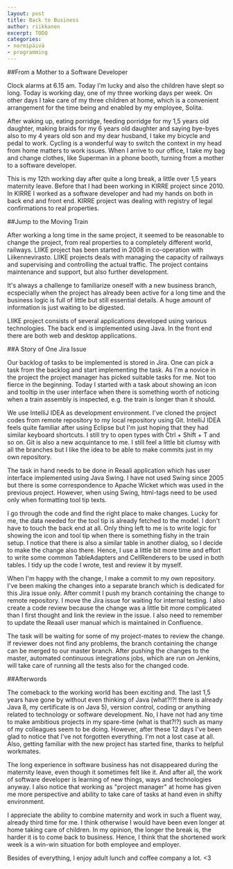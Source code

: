 ```yaml
---
layout: post
title: Back to Business
author: riikkanen
excerpt: TODO
categories: 
- normipäivä
- programming
---
```


##From a Mother to a Software Developer

Clock alarms at 6.15 am. Today I'm lucky and also the children have slept so long. Today is working day, one of my three working days per week. On other days I take care of my three children at home, which is a convenient arrangement for the time being and enabled by my employee, Solita.

After waking up, eating porridge, feeding porridge for my 1,5 years old daughter, making braids for my 6 years old daughter and saying bye-byes also to my 4 years old son and my dear husband, I take my bicycle and pedal to work. Cycling is a wonderful way to switch the context in my head from home matters to work issues. When I arrive to our office, I take my bag and change clothes, like Superman in a phone booth, turning from a mother to a software developer. 

This is my 12th working day after quite a long break, a little over 1,5 years maternity leave. Before that I had been working in KIRRE project since 2010. In KIRRE I worked as a software developer and had my hands on both in back end and front end. KIRRE project was dealing with registry of legal confirmations to real properties. 

##Jump to the Moving Train

After working a long time in the same project, it seemed to be reasonable to change the project, from real properties to a completely different world, railways. LIIKE project has been started in 2008 in co-operation with Liikennevirasto. LIIKE projects deals with managing the capacity of railways and supervising and controlling the actual traffic. The project contains maintenance and support, but also further development.

It's always a challenge to familiarize oneself with a new business branch, ecspecially when the project has already been active for a long time and the business logic is full of little but still essential details. A huge amount of information is just waiting to be digested.

LIIKE project consists of several applications developed using various technologies. The back end is implemented using Java. In the front end there are both web and desktop applications. 

##A Story of One Jira Issue

Our backlog of tasks to be implemented is stored in Jira. One can pick a task from the backlog and start implementing the task. As I'm a novice in the project the project manager has picked suitable tasks for me. Not too fierce in the beginning. Today I started with a task about showing an icon and tooltip in the user interface when there is something worth of noticing when a train assembly is inspected, e.g. the train is longer than it should.

We use IntelliJ IDEA as development environment. I've cloned the project codes from remote repository to my local repository using Git. IntelliJ IDEA feels quite familiar after using Eclipse but I'm just hoping that they had similar keyboard shortcuts. I still try to open types with Ctrl + Shift + T and so on. Git is also a new acquintance to me. I still feel a little bit clumsy with all the branches but I like the idea to be able to make commits just in my own repository.

The task in hand needs to be done in Reaali application which has user interface implemented using Java Swing. I have not used Swing since 2005 but there is some correspondence to Apache Wicket which was used in the previous project. However, when using Swing, html-tags need to be used only when formatting tool tip texts. 

I go through the code and find the right place to make changes. Lucky for me, the data needed for the tool tip is already fetched to the model. I don't have to touch the back end at all. Only thing left to me is to write logic for showing the icon and tool tip when there is something fishy in the train setup. I notice that there is also a similar table in another dialog, so I decide to make the change also there. Hence, I use a little bit more time and effort to write some common TableAdapters and CellRenderers to be used in both tables. I tidy up the code I wrote, test and review it by myself. 

When I'm happy with the change, I make a commit to my own repository. I've been making the changes into a separate branch which is dedicated for this Jira issue only. After commit I push my branch containing the change to remote repository. I move the Jira issue for waiting for internal testing. I also create a code review because the change was a little bit more complicated than I first thought and link the review in the issue. I also need to remember to update the Reaali user manual which is maintained in Confluence.

The task will be waiting for some of my project-mates to review the change. If reviewer does not find any problems, the branch containing the change can be merged to our master branch. After pushing the changes to the master, automated continuous integrations jobs, which are run on Jenkins, will take care of running all the tests also for the changed code.

##Afterwords

The comeback to the working world has been exciting and. The last 1,5 years have gone by without even thinking of Java (what?!?! there is already Java 8, my certificate is on Java 5), version control, coding or anything related to technology or software development. No, I have not had any time to make ambitious projects in my spare-time (what is that?!?) such as many of my colleagues seem to be doing. However, after these 12 days I've been glad to notice that I've not forgotten everything. I'm not a lost case at all. Also, getting familiar with the new project has started fine, thanks to helpful workmates.

The long experience in software business has not disappeared during the maternity leave, even though it sometimes felt like it. And after all, the work of software developer is learning of new things, ways and technologies anyway. I also notice that working as "project manager" at home has given me more perspective and ability to take care of tasks at hand even in shifty environment. 

I appreciate the ability to combine maternity and work in such a fluent way, already third time for me. I think otherwise I would have been even longer at home taking care of children. In my opinion, the longer the break is, the harder it is to come back to business. Hence, I think that the shortened work week is a win-win situation for both employee and employer. 

Besides of everything, I enjoy adult lunch and coffee company a lot. <3







